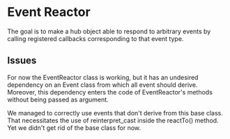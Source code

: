 # Event Reactor

The goal is to make a hub object able to respond to arbitrary events
by calling registered callbacks corresponding to that event type.

## Issues

For now the EventReactor class is working, but it has an undesired dependency
on an Event class from which all event should derive.
Moreover, this dependency enters the code of EventReactor's methods without
being passed as argument.

We managed to correctly use events that don't derive from this base class.
That necessitates the use of reinterpret_cast inside the reactTo() method.
Yet we didn't get rid of the base class for now.

